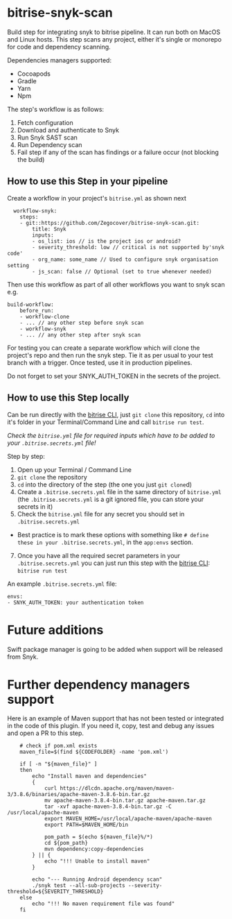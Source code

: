 # bitrise-snyk-scan
Build step for integrating snyk to bitrise pipeline. It can run both on MacOS and Linux hosts. This step scans any project, either it's single or monorepo for code and dependency scanning.

Dependencies managers supported:
- Cocoapods
- Gradle
- Yarn
- Npm

The step's workflow is as follows:
1. Fetch configuration
2. Download and authenticate to Snyk
3. Run Snyk SAST scan
4. Run Dependency scan
5. Fail step if any of the scan has findings or a failure occur (not blocking the build)

## How to use this Step in your pipeline

Create a workflow in your project's `bitrise.yml` as shown next

```
  workflow-snyk:
    steps:
    - git::https://github.com/Zegocover/bitrise-snyk-scan.git: 
        title: Snyk
        inputs:
        - os_list: ios // is the project ios or android?
        - severity_threshold: low // critical is not supported by'snyk code'
        - org_name: some_name // Used to configure snyk organisation setting
        - js_scan: false // Optional (set to true whenever needed) 
```

Then use this workflow as part of all other workflows you want to snyk scan e.g.

```
build-workflow:
    before_run:
    - workflow-clone
    - ... // any other step before snyk scan
    - workflow-snyk
    - ... // any other step after snyk scan
```

For testing you can create a separate workflow which will clone the project's repo and then run the snyk step. Tie it as per usual to your test branch with a trigger. Once tested, use it in production pipelines.

Do not forget to set your SNYK_AUTH_TOKEN in the secrets of the project.


## How to use this Step locally

Can be run directly with the [bitrise CLI](https://github.com/bitrise-io/bitrise),
just `git clone` this repository, `cd` into it's folder in your Terminal/Command Line
and call `bitrise run test`.

*Check the `bitrise.yml` file for required inputs which have to be
added to your `.bitrise.secrets.yml` file!*

Step by step:

1. Open up your Terminal / Command Line
2. `git clone` the repository
3. `cd` into the directory of the step (the one you just `git clone`d)
5. Create a `.bitrise.secrets.yml` file in the same directory of `bitrise.yml`
   (the `.bitrise.secrets.yml` is a git ignored file, you can store your secrets in it)
6. Check the `bitrise.yml` file for any secret you should set in `.bitrise.secrets.yml`
  * Best practice is to mark these options with something like `# define these in your .bitrise.secrets.yml`, in the `app:envs` section.
7. Once you have all the required secret parameters in your `.bitrise.secrets.yml` you can just run this step with the [bitrise CLI](https://github.com/bitrise-io/bitrise): `bitrise run test`

An example `.bitrise.secrets.yml` file:

```
envs:
- SNYK_AUTH_TOKEN: your authentication token
```

# Future additions
Swift package manager is going to be added when support will be released from Snyk.

# Further dependency managers support

Here is an example of Maven support that has not been tested or integrated in the code of this plugin. If you need it, copy, test and debug any issues and open a PR to this step.

```
    # check if pom.xml exists
    maven_file=$(find ${CODEFOLDER} -name 'pom.xml')

    if [ -n "${maven_file}" ]
    then
        echo "Install maven and dependencies"
        {
            curl https://dlcdn.apache.org/maven/maven-3/3.8.6/binaries/apache-maven-3.8.6-bin.tar.gz
            mv apache-maven-3.8.4-bin.tar.gz apache-maven.tar.gz
            tar -xvf apache-maven-3.8.4-bin.tar.gz -C /usr/local/apache-maven
            export MAVEN_HOME=/usr/local/apache-maven/apache-maven
            export PATH=$MAVEN_HOME/bin 

            pom_path = $(echo ${maven_file}%/*)
            cd ${pom_path}
            mvn dependency:copy-dependencies
        } || {
            echo "!!! Unable to install maven"
        }

        echo "--- Running Android dependency scan"
        ./snyk test --all-sub-projects --severity-threshold=${SEVERITY_THRESHOLD} 
    else
        echo "!!! No maven requirement file was found"
    fi
```

